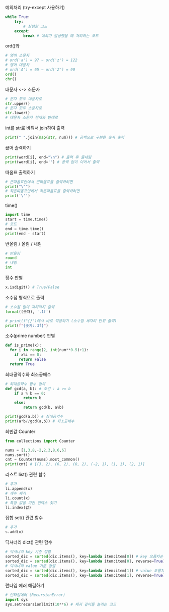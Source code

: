 예외처리 (try-except 사용하기)
```python
while True:
    try:
        # 실행할 코드
    except:
        break # 예외가 발생했을 때 처리하는 코드
```

ord()와
```python
# 영어 소문자
# ord('a') = 97 ~ ord('z') = 122
# 영어 대문자
# ord('A') = 65 ~ ord('Z') = 90
ord()
chr()
```

대문자 <-> 소문자
```python
# 문자 모두 대문자로
str.upper()
# 문자 모두 소문자로
str.lower()
# 대문자 소문자 현재와 반대로

```

int를 str로 바꿔서 join하여 출력
```python
print(" ".join(map(str, num))) # 공백으로 구분한 숫자 출력
```

끊어 출력하기
```python
print(word[i], end="\n") # 출력 후 줄내림
print(word[i], end='') # 공백 없이 이어서 출력
```

따옴표 출력하기
```python
# 큰따옴표안에서 큰따옴표를 출력하려면
print("\"")
# 작은따옴표안에서 작은따옴표를 출력하려면
print('\'')
```

time()
```python
import time
start = time.time()
# 코드
end = time.time()
print(end - start)
```

반올림 / 올림 / 내림
```python
# 반올림
round
# 내림
int
```

정수 판별
```python
x.isdigit() # True/False
```

소수점 형식으로 출력
```python
# 소수점 일의 자리까지 출력
format((숫자), '.1f')

# print(f"{}")에서 바로 적용하기 (소수점 세자리 단위 출력)
print(f"{숫자:.3f}")
```

소수(prime number) 판별
```python
def is_prime(x):
  for i in range(2, int(num**0.5)+1):
    if x%i == 0:
      return False
  return True
```

최대공약수와 최소공배수
```python
# 최대공약수 함수 정의
def gcd(a, b): # 조건 : a >= b
    if a % b == 0:
        return b
    else:
        return gcd(b, a%b)

print(gcd(a,b)) # 최대공약수
print(a*b//gcd(a,b)) # 최소공배수
```

최빈값 Counter
```python
from collections import Counter

nums = [1,3,8,-2,2,3,8,6,6]
nums.sort()
cnt = Counter(nums).most_common()
print(cnt) # [(3, 2), (6, 2), (8, 2), (-2, 1), (1, 1), (2, 1)]
```

리스트 list() 관련 함수
```python
# 추가
li.append(x)
# 개수 세기
li.count(x)
# 특정 값을 가진 인덱스 찾기
li.index(값)
```

집합 set() 관련 함수
```python
# 추가
s.add(x)
```

딕셔너리 dict() 관련 함수
```python
# 딕셔너리 key 기준 정렬
sorted_dic = sorted(dic.items(), key=lambda item:item[0]) # key 오름차순 정렬
sorted_dic = sorted(dic.items(), key=lambda item:item[0], reverse=True) # key 내림차순 정렬
# 딕셔너리 value 기준 정렬
sorted_dic = sorted(dic.items(), key=lambda item:item[1]) # value 오름차순 정렬
sorted_dic = sorted(dic.items(), key=lambda item:item[1], reverse=True) # value 내림차순 정렬
```

런타임 에러 해결하기
```python
# 런타임에러 (RecursionError)
import sys
sys.setrecursionlimit(10**6) # 재귀 깊이를 늘리는 코드

```